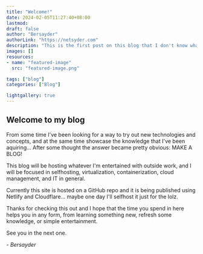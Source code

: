 ```yaml
---
title: "Welcome!"
date: 2024-02-05T11:27:40+08:00
lastmod: 
draft: false
author: "Bersayder"
authorLink: "https://netsyder.com"
description: "This is the first post on this blog that I don't know what is it for XD"
images: []
resources:
- name: "featured-image"
  src: "featured-image.png"

tags: ["blog"]
categories: ["Blog"]

lightgallery: true
---
```

## Welcome to my blog

From some time I've been looking for a way to try out new technologies and concepts, and at the same time showcase the knowledge that I've been aquiring... After some thought the answer became pretty obvious: MAKE A BLOG!

This blog will be hosting whatever I'm entertained with outside work, and I will be focused in selfhosting, virtualization, containerization, cloud management, and IT in general.

Currently this site is hosted on a GitHub repo and it is being published using Netlify and Cloudflare... maybe one day I'll selfhost it just for the lolz.

Thanks for checking this out and I hope that the time you spend in here helps you in any form, from learning something new, refresh some knowledge, or simple entertainment.

See you in the next one.

 _- Bersayder_